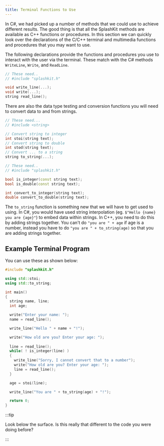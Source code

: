 ```yaml
---
title: Terminal Functions to Use
---
```


In C#, we had picked up a number of methods that we could use to achieve different results. The good thing is that all the SplashKit methods are available as C++ functions or procedures. In this section we can quickly look over the declarations of the C/C++ terminal and multimedia functions and procedures that you may want to use.

The following declarations provide the functions and procedures you use to interact with the user via the terminal. These match with the C# methods `WriteLine`, `Write`, and `ReadLine`.

```cpp
// These need..
// #include "splashkit.h"

void write_line(...);
void write(...);
string read_line();
```

There are also the data type testing and conversion functions you will need to convert data to and from strings.

```cpp
// These need...
// #include <string>

// Convert string to integer
int stoi(string text);
// Convert string to double
int stod(string text);
// Convert ... to a string
string to_string(...);

// These need..
// #include "splashkit.h"

bool is_integer(const string text);
bool is_double(const string text);

int convert_to_integer(string text);
double convert_to_double(string text);
```

The `to_string` function is something new that we will have to get used to using. In C#, you would have used string interpolation (eg. `$"Hello {name} you are {age}"`) to embed data within strings. In C++, you need to do this by adding strings together. You can't do `"you are " + age` if age is a number, instead you have to do `"you are " + to_string(age)` so that you are adding strings together.

## Example Terminal Program

You can use these as shown below:

```cpp
#include "splashkit.h"

using std::stoi;
using std::to_string;

int main()
{
  string name, line;
  int age;

  write("Enter your name: ");
  name = read_line();

  write_line("Hello " + name + "!");

  write("How old are you? Enter your age: ");
  
  line = read_line();
  while( ! is_integer(line) )
  {
    write_line("Sorry, I cannot convert that to a number");
    write("How old are you? Enter your age: ");
    line = read_line();
  }

  age = stoi(line);

  write_line("You are " + to_string(age) + "!");

  return 0;
}
```

:::tip

Look below the surface. Is this really that different to the code you were doing before?

:::

